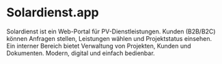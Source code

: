 # Solardienst.app
Solardienst ist ein Web-Portal für PV-Dienstleistungen. Kunden (B2B/B2C) können Anfragen stellen, Leistungen wählen und Projektstatus einsehen. Ein interner Bereich bietet Verwaltung von Projekten, Kunden und Dokumenten. Modern, digital und einfach bedienbar.
